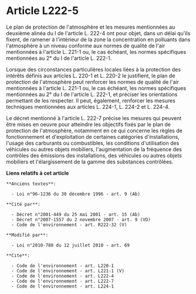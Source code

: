 # Article L222-5

Le plan de protection de l'atmosphère et les mesures mentionnées au deuxième alinéa du I de l'article L. 222-4 ont pour
objet, dans un délai qu'ils fixent, de ramener à l'intérieur de la zone la concentration en polluants dans l'atmosphère à un
niveau conforme aux normes de qualité de l'air mentionnées à l'article L. 221-1 ou, le cas échéant, les normes spécifiques
mentionnées au 2° du I de l'article L. 222-1. 

Lorsque des circonstances particulières locales liées à la protection des intérêts définis aux articles L. 220-1 et L. 220-2
le justifient, le plan de protection de l'atmosphère peut renforcer les normes de qualité de l'air mentionnées à l'article L.
221-1 ou, le cas échéant, les normes spécifiques mentionnées au 2° du I de l'article L. 222-1, et préciser les orientations
permettant de les respecter. Il peut, également, renforcer les mesures techniques mentionnées aux articles L. 224-1, L. 224-2
et L. 224-4. 

Le décret mentionné à l'article L. 222-7 précise les mesures qui peuvent être mises en oeuvre pour atteindre les objectifs
fixés par le plan de protection de l'atmosphère, notamment en ce qui concerne les règles de fonctionnement et d'exploitation
de certaines catégories d'installations, l'usage des carburants ou combustibles, les conditions d'utilisation des véhicules
ou autres objets mobiliers, l'augmentation de la fréquence des contrôles des émissions des installations, des véhicules ou
autres objets mobiliers et l'élargissement de la gamme des substances contrôlées.

**Liens relatifs à cet article**

	**Anciens textes**:

	  - Loi n°96-1236 du 30 décembre 1996 - art. 9 (Ab)

	**Cité par**:

	  - Décret n°2001-449 du 25 mai 2001 - art. 15 (Ab)
	  - Décret n°2007-1557 du 2 novembre 2007 - art. 9 (VD)
	  - Code de l'environnement - art. R222-32 (V)

	**Modifié par**:

	  - Loi n°2010-788 du 12 juillet 2010 - art. 69

	**Cite**:

	  - Code de l'environnement - art. L220-1
	  - Code de l'environnement - art. L221-1 (V)
	  - Code de l'environnement - art. L222-4
	  - Code de l'environnement - art. L222-7
	  - Code de l'environnement - art. L224-1
